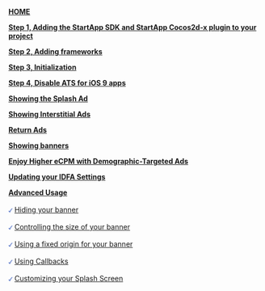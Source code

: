 [**HOME**](iOS-InApp-cocos2dx-Documentation)

[**Step 1, Adding the StartApp SDK and StartApp Cocos2d-x plugin to your project**](iOS-InApp-cocos2dx-Documentation#step1)

[**Step 2, Adding frameworks**](iOS-InApp-cocos2dx-Documentation#step2)

[**Step 3, Initialization**](iOS-InApp-cocos2dx-Documentation#step3)

[**Step 4, Disable ATS for iOS 9 apps**](iOS-InApp-cocos2dx-Documentation#ATS) 

[**Showing the Splash Ad**](iOS-InApp-cocos2dx-Documentation#splash-ads)

[**Showing Interstitial Ads**](iOS-InApp-cocos2dx-Documentation#step4)

[**Return Ads**](iOS-InApp-cocos2dx-Documentation#return-ads)

[**Showing banners**](iOS-InApp-cocos2dx-Documentation#step5)

[**Enjoy Higher eCPM with Demographic-Targeted Ads**](iOS-InApp-cocos2dx-Documentation#Demographic)

[**Updating your IDFA Settings**](iOS-InApp-cocos2dx-Documentation#IDFA)

[**Advanced Usage**](cocos2dx-ios-advanced-usage)<br></br>
<img src="./iOS/images/V-blue.png" width="8px" /> [ Hiding your banner](cocos2dx-ios-advanced-usage#hide-banner)<br></br> 
<img src="./iOS/images/V-blue.png" width="8px" /> [ Controlling the size of your banner](cocos2dx-ios-advanced-usage#ControllingBannerSize)<br></br> 
<img src="./iOS/images/V-blue.png" width="8px" /> [ Using a fixed origin for your banner](cocos2dx-ios-advanced-usage#UsingFixedOriginBanner)<br></br> 
<img src="./iOS/images/V-blue.png" width="8px" /> [ Using Callbacks](cocos2dx-ios-advanced-usage#UsingDelegates)<br></br> 
<img src="./iOS/images/V-blue.png" width="8px" /> [ Customizing your Splash Screen](cocos2dx-ios-advanced-usage#CustomizingSplashScreen)<br></br> 

